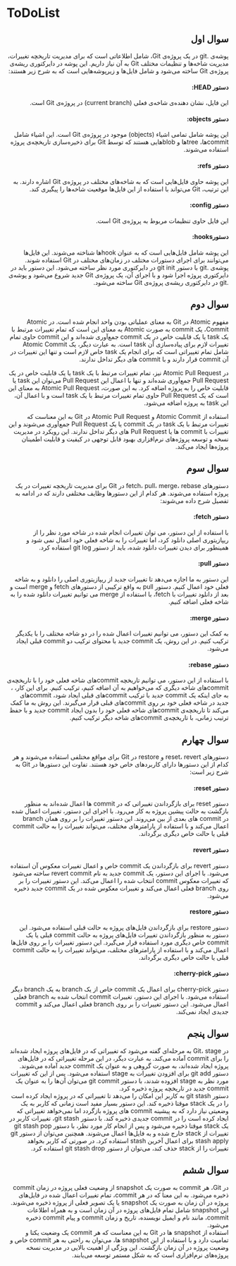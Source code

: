 # ToDoList

<div dir="rtl">

## سوال اول
پوشه‌ی .git در یک پروژه‌ی Git، شامل اطلاعاتی است که برای مدیریت تاریخچه تغییرات، مدیریت شاخه‌ها و تنظیمات مختلف Git به آن نیاز داریم. این پوشه در دایرکتوری ریشه‌ی پروژه‌ی Git ساخته می‌شود و شامل فایل‌ها و زیرپوشه‌هایی است که به شرح زیر هستند:
#### دستور HEAD: 
این فایل، نشان دهنده‌ی شاخه‌ی فعلی (current branch) در پروژه‌ی Git است.
#### دستور objects: 
این پوشه شامل تمامی اشیاء (objects) موجود در پروژه‌ی Git است. این اشیاء شامل commit‌ها، tree‌ها و blob‌هایی هستند که توسط Git برای ذخیره‌سازی تاریخچه‌ی پروژه استفاده می‌شوند.
#### دستور refs: 
این پوشه حاوی فایل‌هایی است که به شاخه‌های مختلف در پروژه‌ی Git اشاره دارند. به این ترتیب، Git می‌تواند با استفاده از این فایل‌ها موقعیت شاخه‌ها را پیگیری کند.
#### دستور config: 
این فایل حاوی تنظیمات مربوط به پروژه‌ی Git است.
#### دستورhooks: 
این پوشه شامل فایل‌هایی است که به عنوان hook‌ها شناخته می‌شوند. این فایل‌ها می‌توانند برای اجرای دستورات مختلف در زمان‌های مختلف در Git استفاده شوند.
پوشه‌ی .git با دستور git init در دایرکتوری مورد نظر ساخته می‌شود. این دستور باید در دایرکتوری پروژه اجرا شود و با اجرای آن، یک پروژه‌ی Git جدید شروع می‌شود و پوشه‌ی .git در دایرکتوری ریشه‌ی پروژه‌ی Git ساخته می‌شود.

## سوال دوم
مفهوم Atomic در Git به معنای عملیاتی بودن واحد انجام شده است. در Atomic Commit، یک commit به صورت Atomic به معنای این است که تمام تغییرات مرتبط با یک task یا یک قابلیت خاص در یک commit جمع‌آوری شده‌اند و این commit حاوی تمام تغییرات لازم برای پیاده‌سازی آن task است. به عبارت دیگر، یک Atomic Commit شامل تمام تغییراتی است که برای انجام یک task خاص لازم است و تنها این تغییرات در آن commit قرار دارند و با commit های دیگر تداخل ندارند.

در Atomic Pull Request نیز، تمام تغییرات مرتبط با یک task یا یک قابلیت خاص در یک Pull Request جمع‌آوری شده‌اند و تنها با اعمال این Pull Request می‌توان این task یا قابلیت خاص را به پروژه اضافه کرد. به این صورت، Atomic Pull Request به معنای این است که یک Pull Request حاوی تمام تغییرات مرتبط با یک task است و با اعمال آن، این task به پروژه اضافه می‌شود.

استفاده از Atomic Commit و Atomic Pull Request در Git به این معناست که تغییرات مرتبط با یک task در یک commit یا یک Pull Request جمع‌آوری می‌شوند و این تغییرات با commit ها یا Pull Request های دیگر تداخل ندارند. این رویکرد در مدیریت نسخه و توسعه پروژه‌های نرم‌افزاری بهبود قابل توجهی در کیفیت و قابلیت اطمینان پروژه‌ها ایجاد می‌کند.


## سوال سوم
دستورهای fetch،  pull، merge، rebase در Git برای مدیریت تاریخچه تغییرات در یک پروژه استفاده می‌شوند. هر کدام از این دستورها وظایف مختلفی دارند که در ادامه به تفصیل شرح داده می‌شوند:
#### دستور fetch: 
با استفاده از این دستور، می توان تغییرات انجام شده در شاخه مورد نظر را از ریپازیتوری اصلی دانلود کرد، اما تغییرات را به شاخه فعلی خود اعمال نمی شود و همینطور برای دیدن تغییرات دانلود شده، باید از دستور git log استفاده کرد.
#### دستور pull:
 این دستور به ما اجازه می‌دهد تا تغییرات جدید از ریپازیتوری اصلی را دانلود و به شاخه فعلی خود اعمال کنیم. دستور pull به واقع ترکیبی از دستورهای fetch و merge است و بعد از دانلود تغییرات با fetch، با استفاده از merge می توانیم تغییرات دانلود شده را به شاخه فعلی اضافه کنیم.
#### دستور merge: 
به کمک این دستور، می توانیم تغییرات اعمال شده را در دو شاخه مختلف را با یکدیگر ترکیب کنیم. در این روش، یک commit جدید با محتوای ترکیب دو commit قبلی ایجاد می‌شود.
#### دستور rebase: 
با استفاده از این دستور، می توانیم تاریخچه commit‌های شاخه فعلی خود را با تاریخچه‌ی commit‌های شاخه دیگری که می‌خواهیم به آن اضافه کنیم، ترکیب کنیم. برای این کار، ، به جای اینکه یک commit جدید با ترکیب commit‌های قبلی ایجاد شود،  commit‌های جدید در شاخه فعلی خود بر روی commit‌های قبلی قرار می‌گیرند. این روش به ما کمک می‌کند تا تاریخچه‌ی commit‌های شاخه فعلی خود را بدون ایجاد commit جدید و با حفظ ترتیب زمانی، با تاریخچه‌ی commit‌های شاخه دیگر ترکیب کنیم.

## سوال چهارم
دستورهای reset، revert و restore در Git برای مواقع مختلفی استفاده می‌شوند و هر کدام از این دستورها دارای کاربردهای خاص خود هستند. تفاوت این دستورها در Git به شرح زیر است:
#### دستور reset:
دستور reset برای بازگرداندن تغییراتی که در commit ها اعمال شده‌اند به منظور بازگشت به حالت پیشین پروژه به کار می‌رود. با اجرای این دستور، تغییرات اعمال شده در commit های بعدی از بین می‌روند. این دستور تغییرات را بر روی همان branch اعمال می‌کند و با استفاده از پارامترهای مختلف، می‌تواند تغییرات را به حالت commit قبلی یا حالت خاص دیگری برگرداند.
#### دستور revert
دستور revert برای بازگرداندن یک commit خاص و اعمال تغییرات معکوس آن استفاده می‌شود. با اجرای این دستور، یک commit جدید به نام revert commit ساخته می‌شود که تغییرات معکوس commit انتخاب شده را اعمال می‌کند. این دستور تغییرات را بر روی branch فعلی اعمال می‌کند و تغییرات معکوس شده در یک commit جدید ذخیره می‌شود.
#### دستور restore
دستور restore برای بازگرداندن فایل‌های پروژه به حالت قبلی استفاده می‌شود. این دستور به منظور بازگرداندن تغییرات فایل‌های پروژه به حالت commit قبلی یا یک commit خاص دیگری مورد استفاده قرار می‌گیرد. این دستور تغییرات را بر روی فایل‌ها اعمال می‌کند و با استفاده از پارامترهای مختلف، می‌تواند تغییرات را به حالت commit قبلی یا حالت خاص دیگری برگرداند.
#### دستور cherry-pick:
دستور cherry-pick برای اعمال یک commit خاص از یک branch به یک branch دیگر استفاده می‌شود. با اجرای این دستور، تغییرات commit انتخاب شده به branch فعلی اعمال می‌شود. این دستور تغییرات را بر روی branch فعلی اعمال می‌کند و commit جدیدی ایجاد نمی‌کند.

## سوال پنجم
در Git، stage به مرحله‌ای گفته می‌شود که تغییراتی که در فایل‌های پروژه ایجاد شده‌اند را برای commit آماده می‌کند. به عبارت دیگر، در این مرحله تغییراتی که در فایل‌های پروژه ایجاد شده‌اند، به صورت گروهی و به عنوان یک commit جدید آماده می‌شوند. دستور git add برای افزودن تغییرات به stage استفاده می‌شود. پس از این که تغییرات مورد نظر به stage افزوده شدند، با دستور git commit می‌توان آن‌ها را به عنوان یک commit جدید در تاریخچه پروژه ذخیره کرد.
<br>
دستور git stash به کاربر این امکان را می‌دهد تا تغییراتی که در پروژه ایجاد کرده است را در یک stack موقتا ذخیره کند. این دستور بسیار مفید است زمانی که کاربر به یک وضعیتی نیاز دارد که به پیشینه commit های پروژه بازگردد اما نمی‌خواهد تغییراتی که ایجاد کرده است را در commit جدیدی ذخیره کند. با دستور git stash، تغییرات کاربر در یک stack موقتا ذخیره می‌شود و پس از انجام کار مورد نظر، با دستور git stash pop تغییرات از stack خارج شده و به فایل‌ها اعمال می‌شوند. همچنین می‌توان از دستور git stash apply برای اعمال آخرین stash استفاده کرد. در صورتی که کاربر بخواهد تغییرات را از stack حذف کند، می‌توان از دستور git stash drop استفاده کرد.

## سوال ششم
در Git، هر commit به صورت یک snapshot از وضعیت فعلی پروژه در زمان commit ذخیره می‌شود. به این معنا که در هر commit، تمام تغییرات اعمال شده در فایل‌های پروژه در آن زمان به صورت یک snapshot یا یک تصویر فعلی از پروژه ذخیره می‌شوند. این snapshot شامل تمام فایل‌های پروژه در آن زمان است و به همراه اطلاعات commit، مانند نام و ایمیل نویسنده، تاریخ و زمان commit و پیام commit ذخیره می‌شود.
<br>
استفاده از snapshot ها در Git به این معناست که هر commit یک وضعیت یکتا و تمامیت دارد و با استفاده از این snapshot ها، می‌توان به راحتی به هر commit خاص و وضعیت پروژه در آن زمان بازگشت. این ویژگی از اهمیت بالایی در مدیریت نسخه پروژه‌های نرم‌افزاری است که به شکل مستمر توسعه می‌یابند.

</div>
